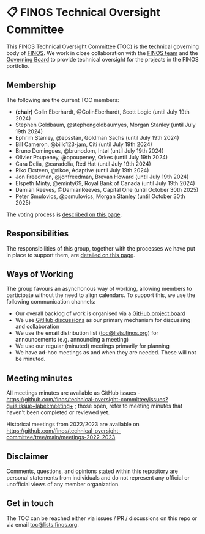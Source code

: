 # 📋  FINOS Technical Oversight Committee

This FINOS Technical Oversight Committee (TOC) is the technical governing body of [FINOS](https://www.finos.org/). We work in close collaboration with the [FINOS team](https://www.finos.org/team) and the [Governing Board](https://www.finos.org/governing-board) to provide technical oversight for the projects in the FINOS portfolio.

## Membership 

The following are the current TOC members:

 - **(chair)** Colin Eberhardt, @ColinEberhardt, Scott Logic (until July 19th 2024)
 - Stephen Goldbaum, @stephengoldbaumyes, Morgan Stanley (until July 19th 2024)
 - Ephrim Stanley, @epsstan, Goldman Sachs (until July 19th 2024)
 - Bill Cameron, @billc123-jam, Citi (until July 19th 2024)
 - Bruno Domingues, @brunodom, Intel (until July 19th 2024)
 - Olivier Poupeney, @opoupeney, Orkes (until July 19th 2024)
 - Cara Delia, @caradelia, Red Hat (until July 19th 2024)
 - Riko Eksteen, @rikoe, Adaptive (until July 19th 2024)
 - Jon Freedman, @jonfreedman, Brevan Howard (until July 19th 2024)
 - Elspeth Minty, @eminty69, Royal Bank of Canada (until July 19th 2024)
 - Damian Reeves, @DamianReeves, Capital One (until October 30th 2025)
 - Peter Smulovics, @psmulovics, Morgan Stanley (until October 30th 2025)
 
The voting process is [described on this page](voting.md).

## Responsibilities

The responsibilities of this group, together with the processes we have put in place to support them, are [detailed on this page](responsibilities.md).

## Ways of Working

The group favours an asynchonous way of working, allowing members to participate without the need to align calendars. To support this, we use the following communication channels:

 - Our overall backlog of work is organised via a [GitHub project board](https://github.com/orgs/finos/projects/39)
 - We use [GitHub discussions](https://github.com/finos/technical-oversight-committee/discussions) as our primary mechanism for discussing and collaboration
 - We use the email distribution list (toc@lists.finos.org) for announcements (e.g. announcing a meeting)
 - We use our regular (minuted) meetings primarily for planning
 - We have ad-hoc meetings as and when they are needed. These will not be minuted.

## Meeting minutes
All meetings minutes are available as GitHub issues - https://github.com/finos/technical-oversight-committee/issues?q=is:issue+label:meeting+ ; those open, refer to meeting minutes that haven't been completed or reviewed yet.

Historical meetings from 2022/2023 are available on https://github.com/finos/technical-oversight-committee/tree/main/meetings-2022-2023

## Disclaimer

Comments, questions, and opinions stated within this repository are personal statements from individuals and do not represent any official or unofficial views of any member organization.

## Get in touch

The TOC can be reached either via issues / PR / discussions on this repo or via email toc@lists.finos.org.
